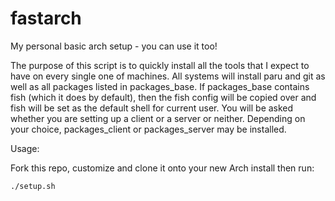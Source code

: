 # fastarch
My personal basic arch setup - you can use it too!

The purpose of this script is to quickly install all the tools that I expect to have on every single one of machines. All systems will install paru and git as well as all packages listed in packages_base. If packages_base contains fish (which it does by default), then the fish config will be copied over and fish will be set as the default shell for current user. You will be asked whether you are setting up a client or a server or neither. Depending on your choice, packages_client or packages_server may be installed.

Usage:

Fork this repo, customize and clone it onto your new Arch install then run:

`./setup.sh`
